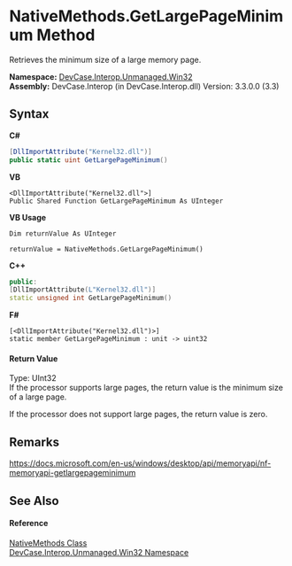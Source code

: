 # NativeMethods.GetLargePageMinimum Method 
 

Retrieves the minimum size of a large memory page.

**Namespace:**&nbsp;<a href="N_DevCase_Interop_Unmanaged_Win32">DevCase.Interop.Unmanaged.Win32</a><br />**Assembly:**&nbsp;DevCase.Interop (in DevCase.Interop.dll) Version: 3.3.0.0 (3.3)

## Syntax

**C#**<br />
``` C#
[DllImportAttribute("Kernel32.dll")]
public static uint GetLargePageMinimum()
```

**VB**<br />
``` VB
<DllImportAttribute("Kernel32.dll">]
Public Shared Function GetLargePageMinimum As UInteger
```

**VB Usage**<br />
``` VB Usage
Dim returnValue As UInteger

returnValue = NativeMethods.GetLargePageMinimum()
```

**C++**<br />
``` C++
public:
[DllImportAttribute(L"Kernel32.dll")]
static unsigned int GetLargePageMinimum()
```

**F#**<br />
``` F#
[<DllImportAttribute("Kernel32.dll")>]
static member GetLargePageMinimum : unit -> uint32 

```


#### Return Value
Type: UInt32<br />If the processor supports large pages, the return value is the minimum size of a large page. 

 If the processor does not support large pages, the return value is zero.

## Remarks
<a href="https://docs.microsoft.com/en-us/windows/desktop/api/memoryapi/nf-memoryapi-getlargepageminimum" target="_blank">https://docs.microsoft.com/en-us/windows/desktop/api/memoryapi/nf-memoryapi-getlargepageminimum</a>

## See Also


#### Reference
<a href="T_DevCase_Interop_Unmanaged_Win32_NativeMethods">NativeMethods Class</a><br /><a href="N_DevCase_Interop_Unmanaged_Win32">DevCase.Interop.Unmanaged.Win32 Namespace</a><br />